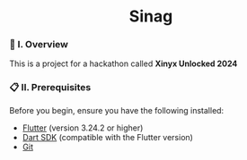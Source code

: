 <div align="center">
  <h1>Sinag</h1>
</div>

### 🧐 I. Overview

This is a project for a hackathon called **Xinyx Unlocked 2024**

### 📋 II. Prerequisites

Before you begin, ensure you have the following installed:

- [Flutter](https://flutter.dev/docs/get-started/install) (version 3.24.2 or higher)
- [Dart SDK](https://dart.dev/get-dart) (compatible with the Flutter version)
- [Git](https://git-scm.com/book/en/v2/Getting-Started-Installing-Git)
